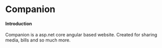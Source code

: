 # Companion
<h4>Introduction</h4>

<p>
Companion is a asp.net core angular based website. Created for sharing media, bills and so much more. 
</p>
